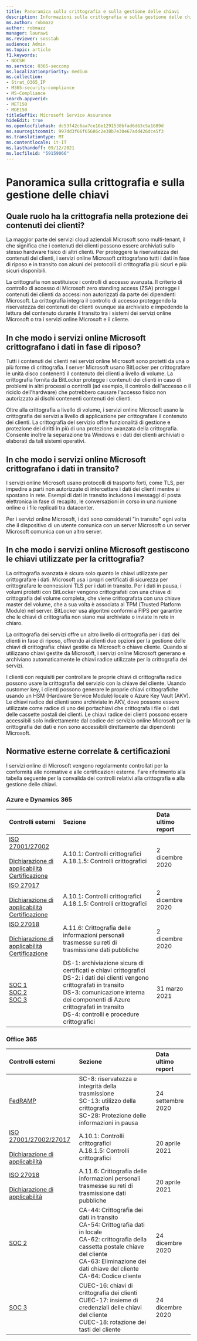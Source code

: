 ```yaml
---
title: Panoramica sulla crittografia e sulla gestione delle chiavi
description: Informazioni sulla crittografia e sulla gestione delle chiavi in Microsoft 365
ms.author: robmazz
author: robmazz
manager: laurawi
ms.reviewer: sosstah
audience: Admin
ms.topic: article
f1.keywords:
- NOCSH
ms.service: O365-seccomp
ms.localizationpriority: medium
ms.collection:
- Strat_O365_IP
- M365-security-compliance
- MS-Compliance
search.appverid:
- MET150
- MOE150
titleSuffix: Microsoft Service Assurance
hideEdit: true
ms.openlocfilehash: dc53f42c6aa7ce16e1291538bfad6d63c5a1689d
ms.sourcegitcommit: 997dd3f66f65686c2e38b7e30e67add426dce5f3
ms.translationtype: MT
ms.contentlocale: it-IT
ms.lasthandoff: 09/12/2021
ms.locfileid: "59159066"
---
```

# <a name="encryption-and-key-management-overview"></a>Panoramica sulla crittografia e sulla gestione delle chiavi

## <a name="what-role-does-encryption-play-in-protecting-customer-content"></a>Quale ruolo ha la crittografia nella protezione dei contenuti dei clienti?

La maggior parte dei servizi cloud aziendali Microsoft sono multi-tenant, il che significa che i contenuti dei clienti possono essere archiviati sullo stesso hardware fisico di altri clienti. Per proteggere la riservatezza dei contenuti dei clienti, i servizi online Microsoft crittografano tutti i dati in fase di riposo e in transito con alcuni dei protocolli di crittografia più sicuri e più sicuri disponibili.

La crittografia non sostituisce i controlli di accesso avanzata. Il criterio di controllo di accesso di Microsoft zero standing access (ZSA) protegge i contenuti dei clienti da accessi non autorizzati da parte dei dipendenti Microsoft. La crittografia integra il controllo di accesso proteggendo la riservatezza dei contenuti dei clienti ovunque sia archiviato e impedendo la lettura del contenuto durante il transito tra i sistemi dei servizi online Microsoft o tra i servizi online Microsoft e il cliente.

## <a name="how-do-microsoft-online-services-encrypt-data-at-rest"></a>In che modo i servizi online Microsoft crittografano i dati in fase di riposo?

Tutti i contenuti dei clienti nei servizi online Microsoft sono protetti da una o più forme di crittografia. I server Microsoft usano BitLocker per crittografare le unità disco contenenti il contenuto dei clienti a livello di volume. La crittografia fornita da BitLocker protegge i contenuti dei clienti in caso di problemi in altri processi o controlli (ad esempio, il controllo dell'accesso o il riciclo dell'hardware) che potrebbero causare l'accesso fisico non autorizzato ai dischi contenenti contenuti dei clienti.

Oltre alla crittografia a livello di volume, i servizi online Microsoft usano la crittografia dei servizi a livello di applicazione per crittografare il contenuto dei clienti. La crittografia del servizio offre funzionalità di gestione e protezione dei diritti in più di una protezione avanzata della crittografia. Consente inoltre la separazione tra Windows e i dati dei clienti archiviati o elaborati da tali sistemi operativi.

## <a name="how-do-microsoft-online-services-encrypt-data-in-transit"></a>In che modo i servizi online Microsoft crittografano i dati in transito?

I servizi online Microsoft usano protocolli di trasporto forti, come TLS, per impedire a parti non autorizzate di intercettare i dati dei clienti mentre si spostano in rete. Esempi di dati in transito includono i messaggi di posta elettronica in fase di recapito, le conversazioni in corso in una riunione online o i file replicati tra datacenter.

Per i servizi online Microsoft, i dati sono considerati "in transito" ogni volta che il dispositivo di un utente comunica con un server Microsoft o un server Microsoft comunica con un altro server.

## <a name="how-do-microsoft-online-services-manage-the-keys-used-for-encryption"></a>In che modo i servizi online Microsoft gestiscono le chiavi utilizzate per la crittografia?

La crittografia avanzata è sicura solo quanto le chiavi utilizzate per crittografare i dati. Microsoft usa i propri certificati di sicurezza per crittografare le connessioni TLS per i dati in transito. Per i dati in pausa, i volumi protetti con BitLocker vengono crittografati con una chiave di crittografia del volume completa, che viene crittografata con una chiave master del volume, che a sua volta è associata al TPM (Trusted Platform Module) nel server. BitLocker usa algoritmi conformi a FIPS per garantire che le chiavi di crittografia non siano mai archiviate o inviate in rete in chiaro.

La crittografia dei servizi offre un altro livello di crittografia per i dati dei clienti in fase di riposo, offrendo ai clienti due opzioni per la gestione delle chiavi di crittografia: chiavi gestite da Microsoft o chiave cliente. Quando si utilizzano chiavi gestite da Microsoft, i servizi online Microsoft generano e archiviano automaticamente le chiavi radice utilizzate per la crittografia dei servizi.

I clienti con requisiti per controllare le proprie chiavi di crittografia radice possono usare la crittografia del servizio con la chiave del cliente. Usando customer key, i clienti possono generare le proprie chiavi crittografiche usando un HSM (Hardware Service Module) locale o Azure Key Vault (AKV). Le chiavi radice dei clienti sono archiviate in AKV, dove possono essere utilizzate come radice di uno dei portachiavi che crittografa i file o i dati delle cassette postali dei clienti. Le chiavi radice dei clienti possono essere accessibili solo indirettamente dal codice del servizio online Microsoft per la crittografia dei dati e non sono accessibili direttamente dai dipendenti Microsoft.

## <a name="related-external-regulations--certifications"></a>Normative esterne correlate & certificazioni

I servizi online di Microsoft vengono regolarmente controllati per la conformità alle normative e alle certificazioni esterne. Fare riferimento alla tabella seguente per la convalida dei controlli relativi alla crittografia e alla gestione delle chiavi.

### <a name="azure-and-dynamics-365"></a>Azure e Dynamics 365

| **Controlli esterni** | **Sezione** | **Data ultimo report** |
|:--------------------|:------------|:-----------------------|
| [ISO 27001/27002](https://servicetrust.microsoft.com/ViewPage/MSComplianceGuideV3?command=Download&downloadType=Document&downloadId=e9116047-f327-430c-a83f-166b7e561ad6&tab=7027ead0-3d6b-11e9-b9e1-290b1eb4cdeb&docTab=7027ead0-3d6b-11e9-b9e1-290b1eb4cdeb_ISO_Reports) <br><br> [Dichiarazione di applicabilità](https://servicetrust.microsoft.com/ViewPage/MSComplianceGuideV3?command=Download&downloadType=Document&downloadId=00af6c3e-7f3e-4e0d-8b0e-79f45ef2cef1&tab=7027ead0-3d6b-11e9-b9e1-290b1eb4cdeb&docTab=7027ead0-3d6b-11e9-b9e1-290b1eb4cdeb_ISO_Reports) <br> [Certificazione](https://servicetrust.microsoft.com/ViewPage/MSComplianceGuideV3?command=Download&downloadType=Document&downloadId=d7af5304-3a31-40e6-9abb-e26352305d41&tab=7027ead0-3d6b-11e9-b9e1-290b1eb4cdeb&docTab=7027ead0-3d6b-11e9-b9e1-290b1eb4cdeb_ISO_Reports) | A.10.1: Controlli crittografici <br> A.18.1.5: Controlli crittografici | 2 dicembre 2020 |
| [ISO 27017](https://servicetrust.microsoft.com/ViewPage/MSComplianceGuideV3?command=Download&downloadType=Document&downloadId=e9116047-f327-430c-a83f-166b7e561ad6&tab=7027ead0-3d6b-11e9-b9e1-290b1eb4cdeb&docTab=7027ead0-3d6b-11e9-b9e1-290b1eb4cdeb_ISO_Reports) <br><br> [Dichiarazione di applicabilità](https://servicetrust.microsoft.com/ViewPage/MSComplianceGuideV3?command=Download&downloadType=Document&downloadId=a3bca0ac-867d-4204-b66b-13665f5f1e8d&tab=7027ead0-3d6b-11e9-b9e1-290b1eb4cdeb&docTab=7027ead0-3d6b-11e9-b9e1-290b1eb4cdeb_ISO_Reports) <br> [Certificazione](https://servicetrust.microsoft.com/ViewPage/MSComplianceGuideV3?command=Download&downloadType=Document&downloadId=25718a8a-f34d-41e1-a95a-c49246508787&tab=7027ead0-3d6b-11e9-b9e1-290b1eb4cdeb&docTab=7027ead0-3d6b-11e9-b9e1-290b1eb4cdeb_ISO_Reports) | A.10.1: Controlli crittografici <br> A.18.1.5: Controlli crittografici | 2 dicembre 2020 |
| [ISO 27018](https://servicetrust.microsoft.com/ViewPage/MSComplianceGuideV3?command=Download&downloadType=Document&downloadId=e9116047-f327-430c-a83f-166b7e561ad6&tab=7027ead0-3d6b-11e9-b9e1-290b1eb4cdeb&docTab=7027ead0-3d6b-11e9-b9e1-290b1eb4cdeb_ISO_Reports) <br><br> [Dichiarazione di applicabilità](https://servicetrust.microsoft.com/ViewPage/MSComplianceGuideV3?command=Download&downloadType=Document&downloadId=00af6c3e-7f3e-4e0d-8b0e-79f45ef2cef1&tab=7027ead0-3d6b-11e9-b9e1-290b1eb4cdeb&docTab=7027ead0-3d6b-11e9-b9e1-290b1eb4cdeb_ISO_Reports) <br> [Certificazione](https://servicetrust.microsoft.com/ViewPage/MSComplianceGuideV3?command=Download&downloadType=Document&downloadId=56904fc3-0942-4ff5-9eef-7cabc751a25c&tab=7027ead0-3d6b-11e9-b9e1-290b1eb4cdeb&docTab=7027ead0-3d6b-11e9-b9e1-290b1eb4cdeb_ISO_Reports) | A.11.6: Crittografia delle informazioni personali trasmesse su reti di trasmissione dati pubbliche | 2 dicembre 2020 |
| [SOC 1](https://servicetrust.microsoft.com/ViewPage/MSComplianceGuideV3?command=Download&downloadType=Document&downloadId=b8721ebd-af20-42fe-b22f-8332b0a19517&tab=7027ead0-3d6b-11e9-b9e1-290b1eb4cdeb&docTab=7027ead0-3d6b-11e9-b9e1-290b1eb4cdeb_SOC_%2F_SSAE_16_Reports) <br> [SOC 2](https://servicetrust.microsoft.com/ViewPage/MSComplianceGuideV3?command=Download&downloadType=Document&downloadId=234a0f57-83c1-4afc-a586-a0e7a59592f7&tab=7027ead0-3d6b-11e9-b9e1-290b1eb4cdeb&docTab=7027ead0-3d6b-11e9-b9e1-290b1eb4cdeb_SOC_%2F_SSAE_16_Reports) <br> [SOC 3](https://servicetrust.microsoft.com/ViewPage/MSComplianceGuideV3?command=Download&downloadType=Document&downloadId=75c8cbf6-e456-473c-a05e-34fea888ec2a&tab=7027ead0-3d6b-11e9-b9e1-290b1eb4cdeb&docTab=7027ead0-3d6b-11e9-b9e1-290b1eb4cdeb_SOC_%2F_SSAE_16_Reports) | DS-1: archiviazione sicura di certificati e chiavi crittografici <br> DS-2: i dati dei clienti vengono crittografati in transito <br> DS-3: comunicazione interna dei componenti di Azure crittografati in transito <br> DS-4: controlli e procedure crittografici | 31 marzo 2021 |

### <a name="office-365"></a>Office 365

| **Controlli esterni** | **Sezione** | **Data ultimo report** |
|:--------------------|:------------|:-----------------------|
| [FedRAMP](https://compliance.microsoft.com/compliancemanager) | SC-8: riservatezza e integrità della trasmissione <br> SC-13: utilizzo della crittografia <br> SC-28: Protezione delle informazioni in pausa <br>  | 24 settembre 2020 |
| [ISO 27001/27002/27017](https://servicetrust.microsoft.com/ViewPage/MSComplianceGuideV3?command=Download&downloadType=Document&downloadId=8d625374-4f2d-49f8-9d37-a4281ba98222&tab=7027ead0-3d6b-11e9-b9e1-290b1eb4cdeb&docTab=7027ead0-3d6b-11e9-b9e1-290b1eb4cdeb_ISO_Reports) <br><br> [Dichiarazione di applicabilità](https://servicetrust.microsoft.com/ViewPage/MSComplianceGuideV3?command=Download&downloadType=Document&downloadId=c0df4ce8-c77e-4183-84eb-c8688470d8b1&tab=7027ead0-3d6b-11e9-b9e1-290b1eb4cdeb&docTab=7027ead0-3d6b-11e9-b9e1-290b1eb4cdeb_ISO_Reports) | A.10.1: Controlli crittografici <br> A.18.1.5: Controlli crittografici | 20 aprile 2021 |
| [ISO 27018](https://servicetrust.microsoft.com/ViewPage/MSComplianceGuideV3?command=Download&downloadType=Document&downloadId=8d625374-4f2d-49f8-9d37-a4281ba98222&tab=7027ead0-3d6b-11e9-b9e1-290b1eb4cdeb&docTab=7027ead0-3d6b-11e9-b9e1-290b1eb4cdeb_ISO_Reports) <br><br> [Dichiarazione di applicabilità](https://servicetrust.microsoft.com/ViewPage/MSComplianceGuideV3?command=Download&downloadType=Document&downloadId=c0df4ce8-c77e-4183-84eb-c8688470d8b1&tab=7027ead0-3d6b-11e9-b9e1-290b1eb4cdeb&docTab=7027ead0-3d6b-11e9-b9e1-290b1eb4cdeb_ISO_Reports) | A.11.6: Crittografia delle informazioni personali trasmesse su reti di trasmissione dati pubbliche | 20 aprile 2021 |
| [SOC 2](https://servicetrust.microsoft.com/ViewPage/MSComplianceGuideV3?command=Download&downloadType=Document&downloadId=a73c1738-7892-42b7-acd3-87b6371c53f6&tab=7027ead0-3d6b-11e9-b9e1-290b1eb4cdeb&docTab=7027ead0-3d6b-11e9-b9e1-290b1eb4cdeb_SOC_%2F_SSAE_16_Reports) | CA-44: Crittografia dei dati in transito <br> CA-54: Crittografia dati in locale <br> CA-62: crittografia della cassetta postale chiave del cliente <br> CA-63: Eliminazione dei dati chiave del cliente <br> CA-64: Codice cliente | 24 dicembre 2020 |
| [SOC 3](https://servicetrust.microsoft.com/ViewPage/MSComplianceGuideV3?command=Download&downloadType=Document&downloadId=274054e5-4968-48d2-bf94-9a8eda5d7a93&tab=7027ead0-3d6b-11e9-b9e1-290b1eb4cdeb&docTab=7027ead0-3d6b-11e9-b9e1-290b1eb4cdeb_SOC_%2F_SSAE_16_Reports) | CUEC-16: chiavi di crittografia dei clienti <br> CUEC-17: insieme di credenziali delle chiavi del cliente <br>  CUEC-18: rotazione dei tasti del cliente| 24 dicembre 2020 |
